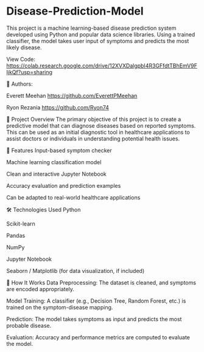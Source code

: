 # Disease-Prediction-Model

This project is a machine learning-based disease prediction system developed using Python and popular data science libraries. Using a trained classifier, the model takes user input of symptoms and predicts the most likely disease.

View Code: https://colab.research.google.com/drive/12XVXDalgpbI4R3GFfdtTBhEmV9FIjkQf?usp=sharing 

👥 Authors:

Everett Meehan https://github.com/EverettPMeehan 

Ryon Rezania https://github.com/Ryon74 

📌 Project Overview
The primary objective of this project is to create a predictive model that can diagnose diseases based on reported symptoms. This can be used as an initial diagnostic tool in healthcare applications to assist doctors or individuals in understanding potential health issues.

🚀 Features
Input-based symptom checker

Machine learning classification model

Clean and interactive Jupyter Notebook

Accuracy evaluation and prediction examples

Can be adapted to real-world healthcare applications

🛠️ Technologies Used
Python

Scikit-learn

Pandas

NumPy

Jupyter Notebook

Seaborn / Matplotlib (for data visualization, if included)

🧠 How It Works
Data Preprocessing: The dataset is cleaned, and symptoms are encoded appropriately.

Model Training: A classifier (e.g., Decision Tree, Random Forest, etc.) is trained on the symptom-disease mapping.

Prediction: The model takes symptoms as input and predicts the most probable disease.

Evaluation: Accuracy and performance metrics are computed to evaluate the model.
